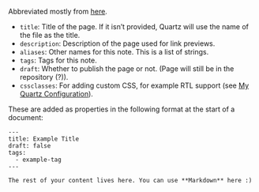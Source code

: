 Abbreviated mostly from [here](https://quartz.jzhao.xyz/authoring-content).

- `title`: Title of the page. If it isn’t provided, Quartz will use the name of the file as the title.
- `description`: Description of the page used for link previews.
- `aliases`: Other names for this note. This is a list of strings.
- `tags`: Tags for this note.
- `draft`: Whether to publish the page or not. (Page will still be in the repository (?)).
- `cssclasses`: For adding custom CSS, for example RTL support (see [My Quartz Configuration](My%20Quartz%20Configuration.md)).

These are added as properties in the following format at the start of a document:

```
---
title: Example Title
draft: false
tags:
  - example-tag
---
 
The rest of your content lives here. You can use **Markdown** here :)
```


